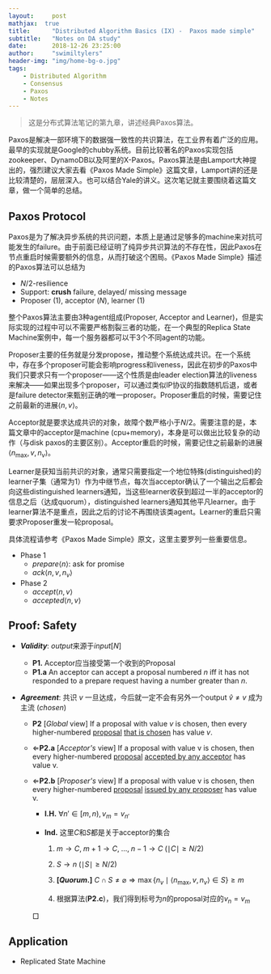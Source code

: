 ```yaml
---
layout:     post
mathjax:  true
title:      "Distributed Algorithm Basics (IX) -  Paxos made simple"
subtitle:   "Notes on DA study"
date:       2018-12-26 23:25:00
author:     "swimiltylers"
header-img: "img/home-bg-o.jpg"
tags:
    - Distributed Algorithm
    - Consensus
    - Paxos
    - Notes
---
```


> 这是分布式算法笔记的第九章，讲述经典Paxos算法。

Paxos是解决一部环境下的数据强一致性的共识算法，在工业界有着广泛的应用。最早的实现就是Google的chubby系统。目前比较著名的Paxos实现包括zookeeper、DynamoDB以及阿里的X-Paxos。Paxos算法是由Lamport大神提出的，强烈建议大家去看《Paxos Made Simple》这篇文章，Lamport讲的还是比较清楚的，层层深入。也可以结合Yale的讲义。这次笔记就主要围绕着这篇文章，做一个简单的总结。

## Paxos Protocol

Paxos是为了解决异步系统的共识问题，本质上是通过足够多的machine来对抗可能发生的failure。由于前面已经证明了纯异步共识算法的不存在性，因此Paxos在节点重启时候需要额外的信息，从而打破这个困局。《Paxos Made Simple》描述的Paxos算法可以总结为

- $N/2$-resilience
- Support: **crush** failure, delayed/ missing message
- Proposer (1), acceptor ($N$), learner (1)

整个Paxos算法主要由3种agent组成(Proposer, Acceptor and Learner)，但是实际实现的过程中可以不需要严格割裂三者的功能，在一个典型的Replica State Machine案例中，每一个服务器都可以干3个不同agent的功能。

Proposer主要的任务就是分发propose，推动整个系统达成共识。在一个系统中，存在多个proposer可能会影响progress和liveness，因此在初步的Paxos中我们只要求只有一个proposer——这个性质是由leader election算法的liveness来解决——如果出现多个proposer，可以通过类似IP协议的指数随机后退，或者是failure detector来甄别正确的唯一proposer。Proposer重启的时候，需要记住之前最新的进展$\left<n,v\right>​。$

Acceptor就是要求达成共识的对象，故障个数严格小于$N/2$。需要注意的是，本篇文章中的acceptor是machine (cpu+memory)，本身是可以做出比较复杂的动作（与disk paxos的主要区别）。Acceptor重启的时候，需要记住之前最新的进展$\left<n_{\max},v,n_v\right>$。

Learner是获知当前共识的对象，通常只需要指定一个地位特殊(distinguished)的learner子集（通常为1）作为中继节点，每次当acceptor确认了一个输出之后都会向这些distinguished learners通知，当这些learner收获到超过一半的acceptor的信息之后（达成quorum），distinguished learners通知其他平凡learner。由于learner算法不是重点，因此之后的讨论不再围绕该类agent。Learner的重启只需要求Proposer重发一轮proposal。

具体流程请参考《Paxos Made Simple》原文，这里主要罗列一些重要信息。

- Phase 1
  - $prepare\left<n\right>$: ask for promise
  - $ack\left<n,v,n_v\right>$
- Phase 2
  - $accept\left<n,v\right>$
  - $accepted\left<n,v\right>$

## Proof: Safety

- ***Validity***: $output$来源于$input[N]$

  - **P1.** Acceptor应当接受第一个收到的Proposal
  - **P1.a**  An acceptor can accept a proposal numbered $n$ iff it has not responded
    to a prepare request having a number greater than $n$.

- ***Agreement***: 共识 $v$ 一旦达成，今后就一定不会有另外一个output $\hat{v}\neq v$ 成为主流 (*chosen*)

  - **P2** [*Global* view] If a proposal with value $v$ is chosen, then every higher-numbered <u>proposal</u>
    <u>that is chosen</u> has value $v$.

  - $\Leftarrow$**P2.a** [*Acceptor's* view] If a proposal with value v is chosen, then every higher-numbered <u>proposal</u>
    <u>accepted by any acceptor</u> has value v.

  - $\Leftarrow$**P2.b** [*Proposer's* view] If a proposal with value v is chosen, then every higher-numbered <u>proposal</u>
    <u>issued by any proposer</u> has value v.

    - **I.H.** $\forall n'\in[m,n), v_m=v_{n'}$

    - **Ind.** 这里$C$和$S$都是关于acceptor的集合

      1. $m\rightarrow C,\; m+1\rightarrow C,\;\dots,\;n-1\rightarrow C\;(\mid C\mid\geq N/2)$

      2. $S\rightarrow n\;(\mid S\mid\geq N/2)$ 

      3. **[*Quorum*.]** $C\cap S\neq\varnothing\Rightarrow \max\{n_v\mid\left<n_{\max},v,n_v\right>\in S\}\geq m$
      4. 根据算法(**P2.c**)，我们得到标号为$n$的proposal对应的$v_n=v_m$

    $\Box$

## Application

- Replicated State Machine